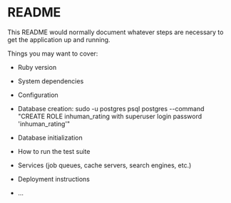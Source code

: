 # README

This README would normally document whatever steps are necessary to get the
application up and running.

Things you may want to cover:

* Ruby version

* System dependencies

* Configuration

* Database creation: 
sudo -u postgres psql postgres --command "CREATE ROLE inhuman_rating with superuser login password 'inhuman_rating'"

* Database initialization

* How to run the test suite

* Services (job queues, cache servers, search engines, etc.)

* Deployment instructions

* ...

